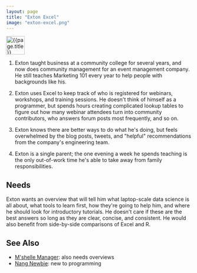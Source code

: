 ```yaml
---
layout: page
title: "Exton Excel"
image: "exton-excel.png"
---
```


<p>
  <img class="title" src="../img/{{page.image}}" alt="{{page.title}}" width="50" />
</p>

1. Exton taught business at a community college for several years, and now does
   community management for an event management company. He still teaches
   Marketing 101 every year to help people with backgrounds like his.

2. Exton uses Excel to keep track of who is registered for webinars, workshops,
   and training sessions. He doesn't think of himself as a programmer, but
   spends hours creating complicated lookup tables to figure out how many
   webinar attendees turn into community contributors, who answers forum posts
   most frequently, and so on.

3. Exton knows there are better ways to do what he's doing, but feels
   overwhelmed by the blog posts, tweets, and "helpful" recommendations from the
   company's engineering team.

4. Exton is a single parent; the one evening a week he spends teaching is the
   only out-of-work time he's able to take away from family responsibilities.

## Needs

Exton wants an overview that will tell him what laptop-scale data science is all
about, what tools to learn first, how they're going to help him, and where he
should look for introductory tutorials. He doesn't care if these are the best
answers so long as they are clear, concise, and consistent. He would also
benefit from side-by-side comparisons of Excel and R.

## See Also

-   [M'shelle Manager](../mshelle-manager): also needs overviews
-   [Nang Newbie](../nang-newbie): new to programming
